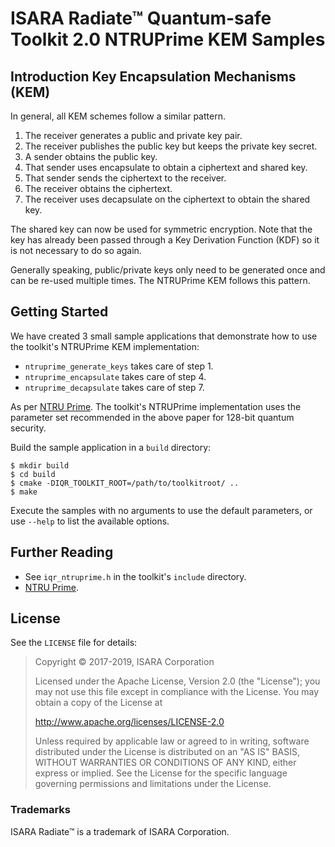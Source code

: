 # ISARA Radiate™ Quantum-safe Toolkit 2.0 NTRUPrime KEM Samples

## Introduction Key Encapsulation Mechanisms (KEM)

In general, all KEM schemes follow a similar pattern.

1.  The receiver generates a public and private key pair.
2.  The receiver publishes the public key but keeps the private key secret.
3.  A sender obtains the public key.
4.  That sender uses encapsulate to obtain a ciphertext and shared key.
5.  That sender sends the ciphertext to the receiver.
6.  The receiver obtains the ciphertext.
7.  The receiver uses decapsulate on the ciphertext to obtain the shared key.

The shared key can now be used for symmetric encryption. Note that the key has
already been passed through a Key Derivation Function (KDF) so it is not
necessary to do so again.

Generally speaking, public/private keys only need to be generated once and can
be re-used multiple times. The NTRUPrime KEM follows this pattern.

## Getting Started

We have created 3 small sample applications that demonstrate how to use the
toolkit's NTRUPrime KEM implementation:

* `ntruprime_generate_keys` takes care of step 1.
* `ntruprime_encapsulate` takes care of step 4.
* `ntruprime_decapsulate` takes care of step 7.

As per [NTRU Prime](https://eprint.iacr.org/2016/461).
The toolkit's NTRUPrime implementation uses the parameter set recommended in
the above paper for 128-bit quantum security.

Build the sample application in a `build` directory:

```
$ mkdir build
$ cd build
$ cmake -DIQR_TOOLKIT_ROOT=/path/to/toolkitroot/ ..
$ make
```

Execute the samples with no arguments to use the default parameters, or use
`--help` to list the available options.

## Further Reading

* See `iqr_ntruprime.h` in the toolkit's `include` directory.
* [NTRU Prime](https://eprint.iacr.org/2016/461).

## License

See the `LICENSE` file for details:

> Copyright © 2017-2019, ISARA Corporation
> 
> Licensed under the Apache License, Version 2.0 (the "License");
> you may not use this file except in compliance with the License.
> You may obtain a copy of the License at
> 
> http://www.apache.org/licenses/LICENSE-2.0
> 
> Unless required by applicable law or agreed to in writing, software
> distributed under the License is distributed on an "AS IS" BASIS,
> WITHOUT WARRANTIES OR CONDITIONS OF ANY KIND, either express or implied.
> See the License for the specific language governing permissions and
> limitations under the License.

### Trademarks

ISARA Radiate™ is a trademark of ISARA Corporation.
